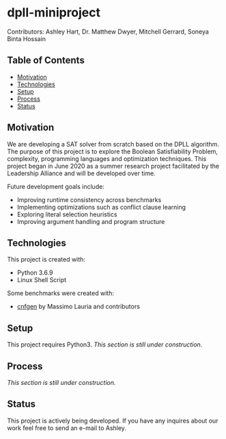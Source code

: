 # dpll-miniproject
Contributors: Ashley Hart, Dr. Matthew Dwyer, Mitchell Gerrard, Soneya Binta
Hossain

## Table of Contents
* [Motivation](#Motivation)
* [Technologies](#Technologies)
* [Setup](#Setup)
* [Process](#Process)
* [Status](#Status)

## Motivation
We are developing a SAT solver from scratch based on the DPLL algorithm. The
purpose of this project is to explore the Boolean Satisfiability Problem,
complexity, programming languages and optimization techniques. This project
began in June 2020 as a summer research project facilitated by the Leadership
Alliance and will be developed over time.

Future development goals include:
* Improving runtime consistency across benchmarks
* Implementing optimizations such as conflict clause learning
* Exploring literal selection heuristics
* Improving argument handling and program structure

## Technologies
This project is created with:
* Python 3.6.9
* Linux Shell Script

Some benchmarks were created with:
* [cnfgen](https://massimolauria.net/cnfgen/) by Massimo Lauria and contributors

## Setup
This project requires Python3. *This section is still under construction.*

## Process
*This section is still under construction.*

## Status
This project is actively being developed. If you have any inquires about our
work feel free to send an e-mail to Ashley.
